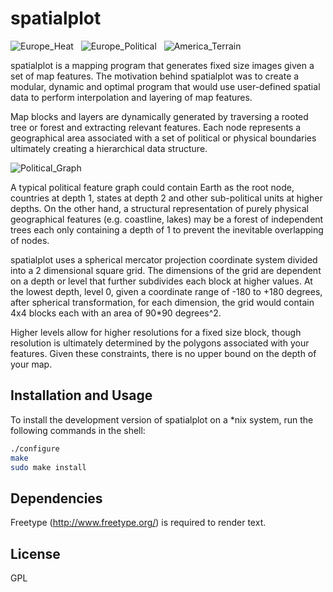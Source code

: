 # spatialplot

![Europe_Heat](https://raw.github.com/oeo4b/spatialplot/master/examples/heat_discrete.png)
&nbsp;
![Europe_Political](https://raw.github.com/oeo4b/spatialplot/master/examples/europe_layer.png)
&nbsp;
![America_Terrain](https://raw.github.com/oeo4b/spatialplot/master/examples/terrain_continuous.png)

spatialplot is a mapping program that generates fixed size images given a set of map features. The motivation behind spatialplot was to create a modular, dynamic and optimal program that would use user-defined spatial data to perform interpolation and layering of map features.

Map blocks and layers are dynamically generated by traversing a rooted tree or forest and extracting relevant features. Each node represents a geographical area associated with a set of political or physical boundaries ultimately creating a hierarchical data structure.

![Political_Graph](https://raw.github.com/oeo4b/spatialplot/master/examples/political_graph.png)

A typical political feature graph could contain Earth as the root node, countries at depth 1, states at depth 2 and other sub-political units at higher depths. On the other hand, a structural representation of purely physical geographical features (e.g. coastline, lakes) may be a forest of independent trees each only containing a depth of 1 to prevent the inevitable overlapping of nodes. 

spatialplot uses a spherical mercator projection coordinate system divided into a 2 dimensional square grid. The dimensions of the grid are dependent on a depth or level that further subdivides each block at higher values. At the lowest depth, level 0, given a coordinate range of -180 to +180 degrees, after spherical transformation, for each dimension, the grid would contain 4x4 blocks each with an area of 90*90 degrees^2.

Higher levels allow for higher resolutions for a fixed size block, though resolution is ultimately determined by the polygons associated with your features. Given these constraints, there is no upper bound on the depth of your map. 

## Installation and Usage

To install the development version of spatialplot on a *nix system, run the following commands in the shell:

``` bash
./configure
make
sudo make install
```


## Dependencies

Freetype (http://www.freetype.org/) is required to render text.

## License

GPL

